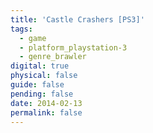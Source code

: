 ```yaml
---
title: 'Castle Crashers [PS3]'
tags:
  - game
  - platform_playstation-3
  - genre_brawler
digital: true
physical: false
guide: false
pending: false
date: 2014-02-13
permalink: false
---
```

